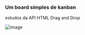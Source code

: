 ### Um board simples de kanban

estudos da API HTML Drag and Drop

![image](https://user-images.githubusercontent.com/78990348/199843995-3cfa385c-3df4-44cc-8ec9-899ba767d28c.png)
